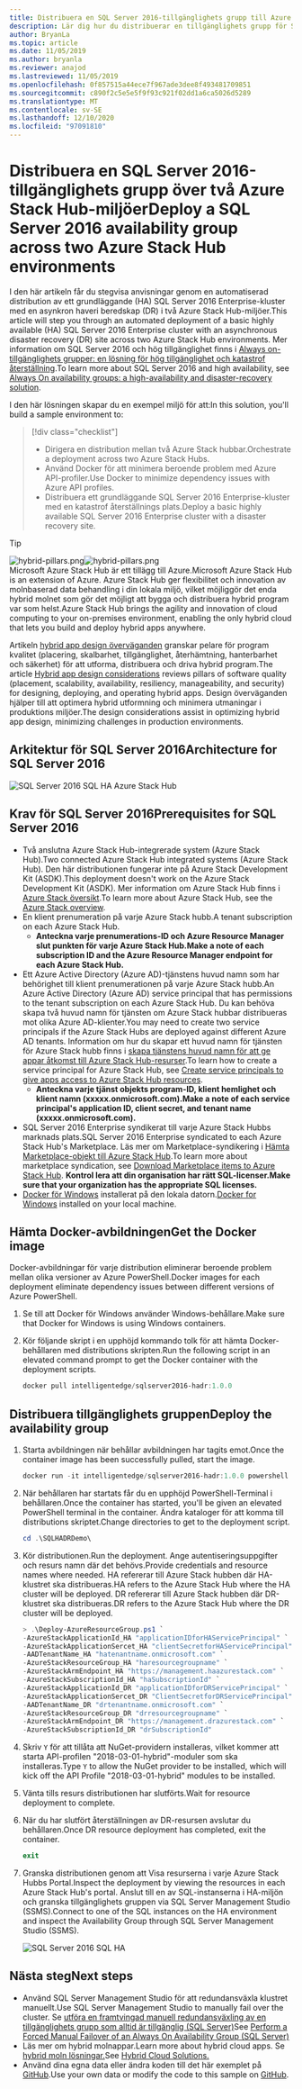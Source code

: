```yaml
---
title: Distribuera en SQL Server 2016-tillgänglighets grupp till Azure och Azure Stack Hub
description: Lär dig hur du distribuerar en tillgänglighets grupp för SQL Server 2016 till Azure och Azure Stack Hub.
author: BryanLa
ms.topic: article
ms.date: 11/05/2019
ms.author: bryanla
ms.reviewer: anajod
ms.lastreviewed: 11/05/2019
ms.openlocfilehash: 0f857515a44ece7f967ade3dee8f493481709851
ms.sourcegitcommit: c890f2c5e5e5f9f93c921f02dd1a6ca5026d5289
ms.translationtype: MT
ms.contentlocale: sv-SE
ms.lasthandoff: 12/10/2020
ms.locfileid: "97091810"
---
```

# <a name="deploy-a-sql-server-2016-availability-group-across-two-azure-stack-hub-environments"></a><span data-ttu-id="74d8b-103">Distribuera en SQL Server 2016-tillgänglighets grupp över två Azure Stack Hub-miljöer</span><span class="sxs-lookup"><span data-stu-id="74d8b-103">Deploy a SQL Server 2016 availability group across two Azure Stack Hub environments</span></span>

<span data-ttu-id="74d8b-104">I den här artikeln får du stegvisa anvisningar genom en automatiserad distribution av ett grundläggande (HA) SQL Server 2016 Enterprise-kluster med en asynkron haveri beredskap (DR) i två Azure Stack Hub-miljöer.</span><span class="sxs-lookup"><span data-stu-id="74d8b-104">This article will step you through an automated deployment of a basic highly available (HA) SQL Server 2016 Enterprise cluster with an asynchronous disaster recovery (DR) site across two Azure Stack Hub environments.</span></span> <span data-ttu-id="74d8b-105">Mer information om SQL Server 2016 och hög tillgänglighet finns i [Always on-tillgänglighets grupper: en lösning för hög tillgänglighet och katastrof återställning](/sql/database-engine/availability-groups/windows/always-on-availability-groups-sql-server?view=sql-server-2016).</span><span class="sxs-lookup"><span data-stu-id="74d8b-105">To learn more about SQL Server 2016 and high availability, see [Always On availability groups: a high-availability and disaster-recovery solution](/sql/database-engine/availability-groups/windows/always-on-availability-groups-sql-server?view=sql-server-2016).</span></span>

<span data-ttu-id="74d8b-106">I den här lösningen skapar du en exempel miljö för att:</span><span class="sxs-lookup"><span data-stu-id="74d8b-106">In this solution, you'll build a sample environment to:</span></span>

> [!div class="checklist"]
> - <span data-ttu-id="74d8b-107">Dirigera en distribution mellan två Azure Stack hubbar.</span><span class="sxs-lookup"><span data-stu-id="74d8b-107">Orchestrate a deployment across two Azure Stack Hubs.</span></span>
> - <span data-ttu-id="74d8b-108">Använd Docker för att minimera beroende problem med Azure API-profiler.</span><span class="sxs-lookup"><span data-stu-id="74d8b-108">Use Docker to minimize dependency issues with Azure API profiles.</span></span>
> - <span data-ttu-id="74d8b-109">Distribuera ett grundläggande SQL Server 2016 Enterprise-kluster med en katastrof återställnings plats.</span><span class="sxs-lookup"><span data-stu-id="74d8b-109">Deploy a basic highly available SQL Server 2016 Enterprise cluster with a disaster recovery site.</span></span>

> [!Tip]  
> <span data-ttu-id="74d8b-110">![hybrid-pillars.png](./media/solution-deployment-guide-cross-cloud-scaling/hybrid-pillars.png)</span><span class="sxs-lookup"><span data-stu-id="74d8b-110">![hybrid-pillars.png](./media/solution-deployment-guide-cross-cloud-scaling/hybrid-pillars.png)</span></span>  
> <span data-ttu-id="74d8b-111">Microsoft Azure Stack Hub är ett tillägg till Azure.</span><span class="sxs-lookup"><span data-stu-id="74d8b-111">Microsoft Azure Stack Hub is an extension of Azure.</span></span> <span data-ttu-id="74d8b-112">Azure Stack Hub ger flexibilitet och innovation av molnbaserad data behandling i din lokala miljö, vilket möjliggör det enda hybrid molnet som gör det möjligt att bygga och distribuera hybrid program var som helst.</span><span class="sxs-lookup"><span data-stu-id="74d8b-112">Azure Stack Hub brings the agility and innovation of cloud computing to your on-premises environment, enabling the only hybrid cloud that lets you build and deploy hybrid apps anywhere.</span></span>  
> 
> <span data-ttu-id="74d8b-113">Artikeln [hybrid app design överväganden](overview-app-design-considerations.md) granskar pelare för program kvalitet (placering, skalbarhet, tillgänglighet, återhämtning, hanterbarhet och säkerhet) för att utforma, distribuera och driva hybrid program.</span><span class="sxs-lookup"><span data-stu-id="74d8b-113">The article [Hybrid app design considerations](overview-app-design-considerations.md) reviews pillars of software quality (placement, scalability, availability, resiliency, manageability, and security) for designing, deploying, and operating hybrid apps.</span></span> <span data-ttu-id="74d8b-114">Design överväganden hjälper till att optimera hybrid utformning och minimera utmaningar i produktions miljöer.</span><span class="sxs-lookup"><span data-stu-id="74d8b-114">The design considerations assist in optimizing hybrid app design, minimizing challenges in production environments.</span></span>

## <a name="architecture-for-sql-server-2016"></a><span data-ttu-id="74d8b-115">Arkitektur för SQL Server 2016</span><span class="sxs-lookup"><span data-stu-id="74d8b-115">Architecture for SQL Server 2016</span></span>

![SQL Server 2016 SQL HA Azure Stack Hub](media/solution-deployment-guide-sql-ha/image1.png)

## <a name="prerequisites-for-sql-server-2016"></a><span data-ttu-id="74d8b-117">Krav för SQL Server 2016</span><span class="sxs-lookup"><span data-stu-id="74d8b-117">Prerequisites for SQL Server 2016</span></span>

- <span data-ttu-id="74d8b-118">Två anslutna Azure Stack Hub-integrerade system (Azure Stack Hub).</span><span class="sxs-lookup"><span data-stu-id="74d8b-118">Two connected Azure Stack Hub integrated systems (Azure Stack Hub).</span></span> <span data-ttu-id="74d8b-119">Den här distributionen fungerar inte på Azure Stack Development Kit (ASDK).</span><span class="sxs-lookup"><span data-stu-id="74d8b-119">This deployment doesn't work on the Azure Stack Development Kit (ASDK).</span></span> <span data-ttu-id="74d8b-120">Mer information om Azure Stack Hub finns i [Azure Stack översikt](https://azure.microsoft.com/overview/azure-stack/).</span><span class="sxs-lookup"><span data-stu-id="74d8b-120">To learn more about Azure Stack Hub, see the [Azure Stack overview](https://azure.microsoft.com/overview/azure-stack/).</span></span>
- <span data-ttu-id="74d8b-121">En klient prenumeration på varje Azure Stack hubb.</span><span class="sxs-lookup"><span data-stu-id="74d8b-121">A tenant subscription on each Azure Stack Hub.</span></span>
  - <span data-ttu-id="74d8b-122">**Anteckna varje prenumerations-ID och Azure Resource Manager slut punkten för varje Azure Stack Hub.**</span><span class="sxs-lookup"><span data-stu-id="74d8b-122">**Make a note of each subscription ID and the Azure Resource Manager endpoint for each Azure Stack Hub.**</span></span>
- <span data-ttu-id="74d8b-123">Ett Azure Active Directory (Azure AD)-tjänstens huvud namn som har behörighet till klient prenumerationen på varje Azure Stack hubb.</span><span class="sxs-lookup"><span data-stu-id="74d8b-123">An Azure Active Directory (Azure AD) service principal that has permissions to the tenant subscription on each Azure Stack Hub.</span></span> <span data-ttu-id="74d8b-124">Du kan behöva skapa två huvud namn för tjänsten om Azure Stack hubbar distribueras mot olika Azure AD-klienter.</span><span class="sxs-lookup"><span data-stu-id="74d8b-124">You may need to create two service principals if the Azure Stack Hubs are deployed against different Azure AD tenants.</span></span> <span data-ttu-id="74d8b-125">Information om hur du skapar ett huvud namn för tjänsten för Azure Stack hubb finns i [skapa tjänstens huvud namn för att ge appar åtkomst till Azure Stack Hub-resurser](/azure-stack/user/azure-stack-create-service-principals).</span><span class="sxs-lookup"><span data-stu-id="74d8b-125">To learn how to create a service principal for Azure Stack Hub, see [Create service principals to give apps access to Azure Stack Hub resources](/azure-stack/user/azure-stack-create-service-principals).</span></span>
  - <span data-ttu-id="74d8b-126">**Anteckna varje tjänst objekts program-ID, klient hemlighet och klient namn (xxxxx.onmicrosoft.com).**</span><span class="sxs-lookup"><span data-stu-id="74d8b-126">**Make a note of each service principal's application ID, client secret, and tenant name (xxxxx.onmicrosoft.com).**</span></span>
- <span data-ttu-id="74d8b-127">SQL Server 2016 Enterprise syndikerat till varje Azure Stack Hubbs marknads plats.</span><span class="sxs-lookup"><span data-stu-id="74d8b-127">SQL Server 2016 Enterprise syndicated to each Azure Stack Hub's Marketplace.</span></span> <span data-ttu-id="74d8b-128">Läs mer om Marketplace-syndikering i [Hämta Marketplace-objekt till Azure Stack Hub](/azure-stack/operator/azure-stack-download-azure-marketplace-item).</span><span class="sxs-lookup"><span data-stu-id="74d8b-128">To learn more about marketplace syndication, see [Download Marketplace items to Azure Stack Hub](/azure-stack/operator/azure-stack-download-azure-marketplace-item).</span></span>
    <span data-ttu-id="74d8b-129">**Kontrol lera att din organisation har rätt SQL-licenser.**</span><span class="sxs-lookup"><span data-stu-id="74d8b-129">**Make sure that your organization has the appropriate SQL licenses.**</span></span>
- <span data-ttu-id="74d8b-130">[Docker för Windows](https://docs.docker.com/docker-for-windows/) installerat på den lokala datorn.</span><span class="sxs-lookup"><span data-stu-id="74d8b-130">[Docker for Windows](https://docs.docker.com/docker-for-windows/) installed on your local machine.</span></span>

## <a name="get-the-docker-image"></a><span data-ttu-id="74d8b-131">Hämta Docker-avbildningen</span><span class="sxs-lookup"><span data-stu-id="74d8b-131">Get the Docker image</span></span>

<span data-ttu-id="74d8b-132">Docker-avbildningar för varje distribution eliminerar beroende problem mellan olika versioner av Azure PowerShell.</span><span class="sxs-lookup"><span data-stu-id="74d8b-132">Docker images for each deployment eliminate dependency issues between different versions of Azure PowerShell.</span></span>

1. <span data-ttu-id="74d8b-133">Se till att Docker för Windows använder Windows-behållare.</span><span class="sxs-lookup"><span data-stu-id="74d8b-133">Make sure that Docker for Windows is using Windows containers.</span></span>
2. <span data-ttu-id="74d8b-134">Kör följande skript i en upphöjd kommando tolk för att hämta Docker-behållaren med distributions skripten.</span><span class="sxs-lookup"><span data-stu-id="74d8b-134">Run the following script in an elevated command prompt to get the Docker container with the deployment scripts.</span></span>

    ```powershell  
    docker pull intelligentedge/sqlserver2016-hadr:1.0.0
    ```

## <a name="deploy-the-availability-group"></a><span data-ttu-id="74d8b-135">Distribuera tillgänglighets gruppen</span><span class="sxs-lookup"><span data-stu-id="74d8b-135">Deploy the availability group</span></span>

1. <span data-ttu-id="74d8b-136">Starta avbildningen när behållar avbildningen har tagits emot.</span><span class="sxs-lookup"><span data-stu-id="74d8b-136">Once the container image has been successfully pulled, start the image.</span></span>

      ```powershell  
      docker run -it intelligentedge/sqlserver2016-hadr:1.0.0 powershell
      ```

2. <span data-ttu-id="74d8b-137">När behållaren har startats får du en upphöjd PowerShell-Terminal i behållaren.</span><span class="sxs-lookup"><span data-stu-id="74d8b-137">Once the container has started, you'll be given an elevated PowerShell terminal in the container.</span></span> <span data-ttu-id="74d8b-138">Ändra kataloger för att komma till distributions skriptet.</span><span class="sxs-lookup"><span data-stu-id="74d8b-138">Change directories to get to the deployment script.</span></span>

      ```powershell  
      cd .\SQLHADRDemo\
      ```

3. <span data-ttu-id="74d8b-139">Kör distributionen.</span><span class="sxs-lookup"><span data-stu-id="74d8b-139">Run the deployment.</span></span> <span data-ttu-id="74d8b-140">Ange autentiseringsuppgifter och resurs namn där det behövs.</span><span class="sxs-lookup"><span data-stu-id="74d8b-140">Provide credentials and resource names where needed.</span></span> <span data-ttu-id="74d8b-141">HA refererar till Azure Stack hubben där HA-klustret ska distribueras.</span><span class="sxs-lookup"><span data-stu-id="74d8b-141">HA refers to the Azure Stack Hub where the HA cluster will be deployed.</span></span> <span data-ttu-id="74d8b-142">DR refererar till Azure Stack hubben där DR-klustret ska distribueras.</span><span class="sxs-lookup"><span data-stu-id="74d8b-142">DR refers to the Azure Stack Hub where the DR cluster will be deployed.</span></span>

      ```powershell
      > .\Deploy-AzureResourceGroup.ps1 `
      -AzureStackApplicationId_HA "applicationIDforHAServicePrincipal" `
      -AzureStackApplicationSercet_HA "clientSecretforHAServicePrincipal" `
      -AADTenantName_HA "hatenantname.onmicrosoft.com" `
      -AzureStackResourceGroup_HA "haresourcegroupname" `
      -AzureStackArmEndpoint_HA "https://management.haazurestack.com" `
      -AzureStackSubscriptionId_HA "haSubscriptionId" `
      -AzureStackApplicationId_DR "applicationIDforDRServicePrincipal" `
      -AzureStackApplicationSercet_DR "ClientSecretforDRServicePrincipal" `
      -AADTenantName_DR "drtenantname.onmicrosoft.com" `
      -AzureStackResourceGroup_DR "drresourcegroupname" `
      -AzureStackArmEndpoint_DR "https://management.drazurestack.com" `
      -AzureStackSubscriptionId_DR "drSubscriptionId"
      ```

4. <span data-ttu-id="74d8b-143">Skriv `Y` för att tillåta att NuGet-providern installeras, vilket kommer att starta API-profilen "2018-03-01-hybrid"-moduler som ska installeras.</span><span class="sxs-lookup"><span data-stu-id="74d8b-143">Type `Y` to allow the NuGet provider to be installed, which will kick off the API Profile "2018-03-01-hybrid" modules to be installed.</span></span>

5. <span data-ttu-id="74d8b-144">Vänta tills resurs distributionen har slutförts.</span><span class="sxs-lookup"><span data-stu-id="74d8b-144">Wait for resource deployment to complete.</span></span>

6. <span data-ttu-id="74d8b-145">När du har slutfört återställningen av DR-resursen avslutar du behållaren.</span><span class="sxs-lookup"><span data-stu-id="74d8b-145">Once DR resource deployment has completed, exit the container.</span></span>

      ```powershell
      exit
      ```

7. <span data-ttu-id="74d8b-146">Granska distributionen genom att Visa resurserna i varje Azure Stack Hubbs Portal.</span><span class="sxs-lookup"><span data-stu-id="74d8b-146">Inspect the deployment by viewing the resources in each Azure Stack Hub's portal.</span></span> <span data-ttu-id="74d8b-147">Anslut till en av SQL-instanserna i HA-miljön och granska tillgänglighets gruppen via SQL Server Management Studio (SSMS).</span><span class="sxs-lookup"><span data-stu-id="74d8b-147">Connect to one of the SQL instances on the HA environment and inspect the Availability Group through SQL Server Management Studio (SSMS).</span></span>

    ![SQL Server 2016 SQL HA](media/solution-deployment-guide-sql-ha/image2.png)

## <a name="next-steps"></a><span data-ttu-id="74d8b-149">Nästa steg</span><span class="sxs-lookup"><span data-stu-id="74d8b-149">Next steps</span></span>

- <span data-ttu-id="74d8b-150">Använd SQL Server Management Studio för att redundansväxla klustret manuellt.</span><span class="sxs-lookup"><span data-stu-id="74d8b-150">Use SQL Server Management Studio to manually fail over the cluster.</span></span> <span data-ttu-id="74d8b-151">Se [utföra en framtvingad manuell redundansväxling av en tillgänglighets grupp som alltid är tillgänglig (SQL Server)](/sql/database-engine/availability-groups/windows/perform-a-forced-manual-failover-of-an-availability-group-sql-server?view=sql-server-2017)</span><span class="sxs-lookup"><span data-stu-id="74d8b-151">See [Perform a Forced Manual Failover of an Always On Availability Group (SQL Server)](/sql/database-engine/availability-groups/windows/perform-a-forced-manual-failover-of-an-availability-group-sql-server?view=sql-server-2017)</span></span>
- <span data-ttu-id="74d8b-152">Läs mer om hybrid molnappar.</span><span class="sxs-lookup"><span data-stu-id="74d8b-152">Learn more about hybrid cloud apps.</span></span> <span data-ttu-id="74d8b-153">Se [hybrid moln lösningar.](/azure-stack/user/)</span><span class="sxs-lookup"><span data-stu-id="74d8b-153">See [Hybrid Cloud Solutions.](/azure-stack/user/)</span></span>
- <span data-ttu-id="74d8b-154">Använd dina egna data eller ändra koden till det här exemplet på [GitHub](https://github.com/Azure-Samples/azure-intelligent-edge-patterns).</span><span class="sxs-lookup"><span data-stu-id="74d8b-154">Use your own data or modify the code to this sample on [GitHub](https://github.com/Azure-Samples/azure-intelligent-edge-patterns).</span></span>
